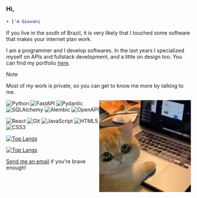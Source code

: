 ### Hi,
```diff 
+ I'm Giovani
```

If you live in the south of Brazil, it is very likely that I touched some software that makes your internet plan work.

I am a programmer and I develop softwares. In the last years I specialized myself on APIs and fullstack development, and a little on design too. 
You can find my portfolio [here](https://dlgiovani.github.io/).


> [!NOTE]
> Most of my work is private, so you can get to know me more by talking to me. 


<span>
  <img src="https://github.com/dlgiovani/dlgiovani/blob/main/cat_unsleep.jpg?raw=true" title="hello" width="250" height="250" align="right" alt="a sleep deprived orange cat coding"/>
</span>

![Python](https://img.shields.io/badge/Python-3e3eaf?style=for-the-badge&logo=python&logoColor=fbfb11)
![FastAPI](https://img.shields.io/badge/FastAPI-002200?style=for-the-badge&logo=fastapi&logoColor=009485)
![Pydantic](https://img.shields.io/badge/Pydantic-1d0214?style=for-the-badge&logo=pydantic&logoColor=e520e9)
![SQLAlchemy](https://img.shields.io/badge/SQL_Alchemy-770202?style=for-the-badge&logo=sqlalchemy&logoColor=dedede)
![Alembic](https://img.shields.io/badge/Alembic-030303?style=for-the-badge&logo=alembic&logoColor=303030)
![OpenAPI](https://img.shields.io/badge/Openapi-173647?style=for-the-badge&logo=openapi&logoColor=85ea2d)

![React](https://img.shields.io/badge/React-20232A?style=for-the-badge&logo=react&logoColor=61DAFB)
![Git](https://img.shields.io/badge/Github-0e000e?style=for-the-badge&logo=git&logoColor=773366)
![JavaScript](https://img.shields.io/badge/JavaScript-F7DF1E?style=for-the-badge&logo=javascript&logoColor=000)
![HTML5](https://img.shields.io/badge/HTML5-E34F26?style=for-the-badge&logo=html5&logoColor=white) 
![CSS3](https://img.shields.io/badge/CSS3-1572B6?style=for-the-badge&logo=css3&logoColor=white) 

<!--
[![Anurag's GitHub stats](https://github-readme-stats.vercel.app/api?username=dlgiovani&count_private=true&theme=aura&show_icons=true#gh-dark-mode-only)](https://dlgiovani.github.io#gh-dark-mode-only)-->
[![Top Langs](https://github-readme-stats.vercel.app/api/top-langs/?username=dlgiovani&layout=compact&theme=aura&show_icons=true&langs_count=10#gh-dark-mode-only)](https://dlgiovani.github.io#gh-dark-mode-only)
<!--
[![Anurag's GitHub stats](https://github-readme-stats.vercel.app/api?username=dlgiovani&count_private=true&theme=buefy&show_icons=true#gh-light-mode-only)](https://dlgiovani.github.io#gh-light-mode-only)-->
[![Top Langs](https://github-readme-stats.vercel.app/api/top-langs/?username=dlgiovani&layout=compact&show_icons=true&langs_count=10#gh-light-mode-only)](https://dlgiovani.github.io#gh-light-mode-only)

[Send me an email](mailto:gdrosdalima@gmail.com) if you're brave enough!
